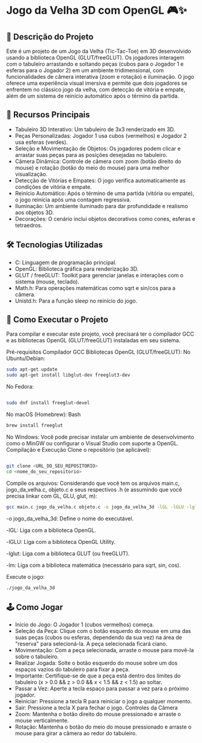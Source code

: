 # Jogo da Velha 3D com OpenGL 🎮✨

## 📄 Descrição do Projeto
Este é um projeto de um Jogo da Velha (Tic-Tac-Toe) em 3D desenvolvido usando a biblioteca OpenGL (GLUT/freeGLUT). Os jogadores interagem com o tabuleiro arrastando e soltando peças (cubos para o Jogador 1 e esferas para o Jogador 2) em um ambiente tridimensional, com funcionalidades de câmera interativa (zoom e rotação) e iluminação.
O jogo oferece uma experiência visual imersiva e permite que dois jogadores se enfrentem no clássico jogo da velha, com detecção de vitória e empate, além de um sistema de reinício automático após o término da partida.

## 🌟 Recursos Principais
- Tabuleiro 3D Interativo: Um tabuleiro de 3x3 renderizado em 3D.
- Peças Personalizadas: Jogador 1 usa cubos (vermelhos) e Jogador 2 usa esferas (verdes).
- Seleção e Movimentação de Objetos: Os jogadores podem clicar e arrastar suas peças para as posições desejadas no tabuleiro.
- Câmera Dinâmica: Controle de câmera com zoom (botão direito do mouse) e rotação (botão do meio do mouse) para uma melhor visualização.
- Detecção de Vitórias e Empates: O jogo verifica automaticamente as condições de vitória e empate.
- Reinício Automático: Após o término de uma partida (vitória ou empate), o jogo reinicia após uma contagem regressiva.
- Iluminação: Um ambiente iluminado para dar profundidade e realismo aos objetos 3D.
- Decorações: O cenário inclui objetos decorativos como cones, esferas e tetraedros.

## 🛠️ Tecnologias Utilizadas
- C: Linguagem de programação principal.
- OpenGL: Biblioteca gráfica para renderização 3D.
- GLUT / freeGLUT: Toolkit para gerenciar janelas e interações com o sistema (mouse, teclado).
- Math.h: Para operações matemáticas como sqrt e sin/cos para a câmera.
- Unistd.h: Para a função sleep no reinício do jogo.
## 🚀 Como Executar o Projeto
Para compilar e executar este projeto, você precisará ter o compilador GCC e as bibliotecas OpenGL (GLUT/freeGLUT) instaladas em seu sistema.

Pré-requisitos
Compilador GCC
Bibliotecas OpenGL (GLUT/freeGLUT):
No Ubuntu/Debian:

```bash
sudo apt-get update
sudo apt-get install libglut-dev freeglut3-dev
```
No Fedora:
```bash

sudo dnf install freeglut-devel
```
No macOS (Homebrew):
Bash
```bash
brew install freeglut
```
No Windows: Você pode precisar instalar um ambiente de desenvolvimento como o MinGW ou configurar o Visual Studio com suporte a OpenGL.
Compilação e Execução
Clone o repositório (se aplicável):

```bash

git clone <URL_DO_SEU_REPOSITORIO>
cd <nome_do_seu_repositorio>
```
Compile os arquivos:
Considerando que você tem os arquivos main.c, jogo_da_velha.c, objeto.c e seus respectivos .h (e assumindo que você precisa linkar com GL, GLU, glut, m):

```bash
gcc main.c jogo_da_velha.c objeto.c -o jogo_da_velha_3d -lGL -lGLU -lglut -lm
```
-o jogo_da_velha_3d: Define o nome do executável.

-lGL: Liga com a biblioteca OpenGL.

-lGLU: Liga com a biblioteca OpenGL Utility.

-lglut: Liga com a biblioteca GLUT (ou freeGLUT).

-lm: Liga com a biblioteca matemática (necessário para sqrt, sin, cos).

Execute o jogo:

```bash
./jogo_da_velha_3d
```
## 🕹️ Como Jogar

- Início do Jogo: O Jogador 1 (cubos vermelhos) começa.
- Seleção da Peça: Clique com o botão esquerdo do mouse em uma das suas peças (cubos ou esferas, dependendo da sua vez) na área de "reserva" para selecioná-la. A peça selecionada ficará ciano.
- Movimentação: Com a peça selecionada, arraste o mouse para movê-la sobre o tabuleiro.
- Realizar Jogada: Solte o botão esquerdo do mouse sobre um dos espaços vazios do tabuleiro para fixar a peça.
- Importante: Certifique-se de que a peça está dentro dos limites do tabuleiro (x > 0.0 && z > 0.0 && x < 1.5 && z < 1.5) ao soltar.
- Passar a Vez: Aperte a tecla espaço para passar a vez para o próximo jogador.
- Reiniciar: Pressione a tecla R para reiniciar o jogo a qualquer momento.
- Sair: Pressione a tecla X para fechar o jogo.
Controles da Câmera
- Zoom: Mantenha o botão direito do mouse pressionado e arraste o mouse verticalmente.
- Rotação: Mantenha o botão do meio do mouse pressionado e arraste o mouse para girar a câmera ao redor do tabuleiro.
